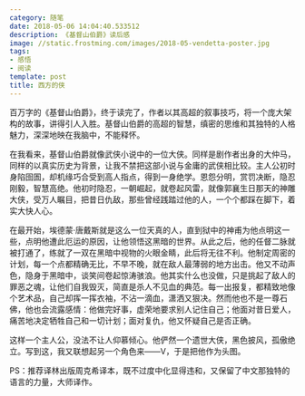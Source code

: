 ```yaml
---
category: 随笔
date: 2018-05-06 14:04:40.533512
description: 《基督山伯爵》读后感
image: //static.frostming.com/images/2018-05-vendetta-poster.jpg
tags:
- 感悟
- 阅读
template: post
title: 西方的侠
---
```


百万字的《基督山伯爵》，终于读完了，作者以其高超的叙事技巧，将一个庞大架构的故事，讲得引人入胜。基督山伯爵的高超的智慧，缜密的思维和其独特的人格魅力，深深地映在我脑中，不能释怀。

在我看来，基督山伯爵就像武侠小说中的一位大侠。同样是剧作者出身的大仲马，同样的以真实历史为背景，让我不禁把这部小说与金庸的武侠相比较。主人公初时身陷囹圄，却机缘巧合受到高人指点，得到一身绝学。恩怨分明，赏罚决断，隐忍刚毅，智慧高绝。他初时隐忍，一朝崛起，就卷起风雷，就像郭襄生日那天的神雕大侠，受万人瞩目，把昔日仇敌，那些曾经践踏过他的人，一个个都踩在脚下，着实大快人心。

在最开始，埃德蒙‧唐戴斯就是这么一位天真的人，直到狱中的神甫为他点明这一些，点明他遭此厄运的原因，让他领悟这黑暗的世界。从此之后，他的任督二脉就被打通了，练就了一双在黑暗中视物的火眼金睛，此后将无往不利。他制定周密的计划，每一个点都精确无比，不早不晚，就在敌人最薄弱的地方出击。他又不动声色，隐身于黑暗中，谈笑间卷起惊涛骇浪。他其实什么也没做，只是挑起了敌人的罪恶之魂，让他们自我毁灭，简直是杀人不见血的典范。每一出报复，都精致地像个艺术品，自己却挥一挥衣袖，不沾一滴血，潇洒又狠决。然而他也不是一尊石佛，他也会流露感情：他做完好事，虚荣地要求别人记住自己；他面对昔日爱人，痛苦地决定牺牲自己和一切计划；面对复仇，他又怀疑自己是否正确。

这样一个主人公，没法不让人仰慕倾心。他俨然一个遗世大侠，黑色披风，孤傲绝立。写到这，我又联想起另一个角色来——V，于是把他作为头图。

PS：推荐译林出版周克希译本，既不过度中化显得违和，又保留了中文那独特的语言的力量，大师译作。